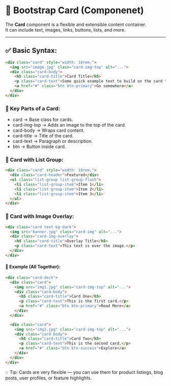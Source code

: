 # 🔹 Bootstrap Card (Componenet)

The **Card** component is a flexible and extensible content container.  
It can include text, images, links, buttons, lists, and more.

---

## ✅ Basic Syntax:

```html
<div class="card" style="width: 18rem;">
  <img src="image.jpg" class="card-img-top" alt="...">
  <div class="card-body">
    <h5 class="card-title">Card Title</h5>
    <p class="card-text">Some quick example text to build on the card title and fill the content.</p>
    <a href="#" class="btn btn-primary">Go somewhere</a>
  </div>
</div>
```

### 🧩 Key Parts of a Card:
- card → Base class for cards.
- card-img-top → Adds an image to the top of the card.
- card-body → Wraps card content.
- card-title → Title of the card.
- card-text → Paragraph or description.
- btn → Button inside card.

### 🎨 Card with List Group:
```html
<div class="card" style="width: 18rem;">
  <div class="card-header">Featured</div>
  <ul class="list-group list-group-flush">
    <li class="list-group-item">Item 1</li>
    <li class="list-group-item">Item 2</li>
    <li class="list-group-item">Item 3</li>
  </ul>
</div>
```

### 📌 Card with Image Overlay:
```html
<div class="card text-bg-dark">
  <img src="banner.jpg" class="card-img" alt="...">
  <div class="card-img-overlay">
    <h5 class="card-title">Overlay Title</h5>
    <p class="card-text">This text is over the image.</p>
  </div>
</div>
```

#### 🔄 Example (All Together):
```html
<div class="card-deck">
  <div class="card">
    <img src="img1.jpg" class="card-img-top" alt="...">
    <div class="card-body">
      <h5 class="card-title">Card One</h5>
      <p class="card-text">This is the first card.</p>
      <a href="#" class="btn btn-primary">Read More</a>
    </div>
  </div>

  <div class="card">
    <img src="img2.jpg" class="card-img-top" alt="...">
    <div class="card-body">
      <h5 class="card-title">Card Two</h5>
      <p class="card-text">This is the second card.</p>
      <a href="#" class="btn btn-success">Explore</a>
    </div>
  </div>
</div>
```

💡 Tip: Cards are very flexible — you can use them for product listings, blog posts, user profiles, or feature highlights.